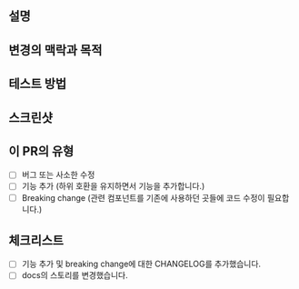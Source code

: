 <!--- 이 PR을 요약한 내용으로 위 제목 폼을 채워 주세요. -->

## 설명
<!--- 이 PR 내용에 대한 요약입니다. 최대 3줄을 넘지 않도록 해주세요. -->

## 변경의 맥락과 목적
<!--- 이 변경이 왜 필요한가요? 어떤 문제를 해결하나요? -->
<!--- 그 문제와 관련 있는 이슈가 열려 있다면, 여기 링크를 붙여 주세요. -->

## 테스트 방법
<!--- 이 기능(혹은 수정)을 어떻게 테스트하셨는지 적어 주세요. -->
<!--- 테스팅 환경과 다른 영역에 미치는 영향 등도 포함되면 좋습니다. -->

## 스크린샷
<!--- 이 변경과 관련있는 스크린샷을 첨부해 주세요. -->
<!--- 반드시 필요한 게 아니라면 생략 가능합니다. -->

## 이 PR의 유형
<!--- 어떤 유형의 변경인가요? 해당하는 모든 유형에 체크해주세요. [x]로 체크할 수 있습니다: -->
- [ ] 버그 또는 사소한 수정  
- [ ] 기능 추가 (하위 호환을 유지하면서 기능을 추가합니다.)
- [ ] Breaking change (관련 컴포넌트를 기존에 사용하던 곳들에 코드 수정이 필요합니다.)

## 체크리스트
<!--- 각 항목을 읽어 보시고, 해당하는 항목에 [x]를 표시해주세요. -->
<!--- 조금이라도 명확하지 않은 부분이 있다면 슬랙 #triple-web-dev 채널로 질문해주세요! -->
- [ ] 기능 추가 및 breaking change에 대한 CHANGELOG를 추가했습니다.
- [ ] docs의 스토리를 변경했습니다.
